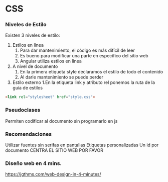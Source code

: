 # CSS
### Niveles de Estilo
Existen 3 niveles de estilo:
1. Estilos en línea
   1. Para dar mantenimiento, el código es más difícil de leer
   2. Es bueno para modificar una parte en específico del sitio web
   3. Angular utiliza estilos en línea
2. A nivel de documento
   1. En la primera etiqueta style declaramos el estilo de todo el contenido
   2. Al darle mantenimiento se puede perder
3. Estilo externo
   1.En la etiqueta link y atributo rel ponemos la ruta de la guía de estilos

```html
<link rel="stylesheet" href="style.css">
```
### Pseudoclases
Permiten codificar al documento sin programarlo en js

### Recomendaciones
Utilizar fuentes sin serifas en pantallas 
Etiquetas personalizadas
Un id por documento
CENTRA EL SITIO WEB POR FAVOR 

### Diseño web en 4 mins.
https://jgthms.com/web-design-in-4-minutes/
